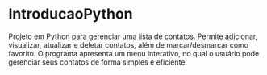 # IntroducaoPython
Projeto em Python para gerenciar uma lista de contatos. Permite adicionar, visualizar, atualizar e deletar contatos, além de marcar/desmarcar como favorito. O programa apresenta um menu interativo, no qual o usuário pode gerenciar seus contatos de forma simples e eficiente.
